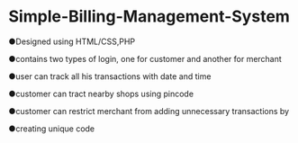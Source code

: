 # Simple-Billing-Management-System
●Designed using HTML/CSS,PHP

●contains two types of login, one for customer and another for merchant

●user can track all his transactions with date and time

●customer can tract nearby shops using pincode

●customer can restrict merchant from adding unnecessary transactions by

●creating unique code
